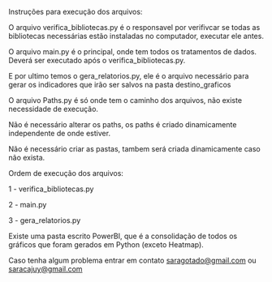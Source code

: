 Instruções para execução dos arquivos:

O arquivo verifica_bibliotecas.py é o responsavel por verifivcar se todas as bibliotecas necessárias estão instaladas no computador, executar ele antes.

O arquivo main.py é o principal, onde tem todos os tratamentos de dados. Deverá ser executado após o verifica_bibliotecas.py.

E por ultimo temos o gera_relatorios.py, ele é o arquivo necessário para gerar os indicadores que irão ser salvos na pasta destino_graficos

O arquivo Paths.py é só onde tem o caminho dos arquivos, não existe necessidade de execução.

Não é necessário alterar os paths, os paths é criado dinamicamente independente de onde estiver.

Não é necessário criar as pastas, tambem será criada dinamicamente caso não exista.

Ordem de execução dos arquivos:

1 - verifica_bibliotecas.py 

2 - main.py

3 - gera_relatorios.py

Existe uma pasta escrito PowerBI, que é a consolidação de todos os gráficos que foram gerados em Python (exceto Heatmap).

Caso tenha algum problema entrar em contato saragotado@gmail.com ou saracajuy@gmail.com

